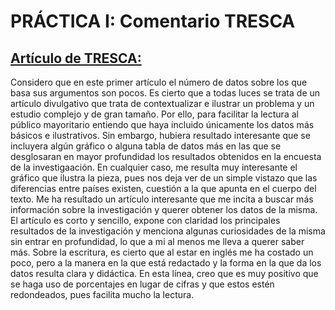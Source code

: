 # PRÁCTICA I: Comentario TRESCA
## **[Artículo de TRESCA:](https://trescaproject.eu/2021/10/07/are-social-media-harmful-yes-say-most-europeans-but-its-complicated/)**
Considero que en este primer artículo el número de datos sobre los que basa sus argumentos son pocos. Es cierto que a todas luces se trata de un artículo divulgativo que trata de contextualizar e ilustrar un problema y un estudio complejo y de gran tamaño. Por ello, para facilitar la lectura al público mayoritario entiendo que haya incluido únicamente los datos más básicos e ilustrativos. Sin embargo, hubiera resultado interesante que se incluyera algún gráfico o alguna tabla de datos más en las que se desglosaran en mayor profundidad los resultados obtenidos en la encuesta de la investigaación. En cualquier caso, me resulta muy interesante el gráfico que ilustra la pieza, pues nos deja ver de un simple vistazo que las diferencias entre países existen, cuestión a la que apunta en el cuerpo del texto. Me ha resultado un artículo interesante que me incita a buscar más información sobre la investigación y querer obtener los datos de la misma. El artículo es corto y sencillo, expone con claridad los principales resultados de la investigación y menciona algunas curiosidades de la misma sin entrar en profundidad, lo que a mi al menos me lleva a querer saber más. Sobre la escritura, es cierto que al estar en inglés me ha costado un poco, pero a la manera en la que está redactado y la forma en la que da los datos resulta clara y didáctica. En esta línea, creo que es muy positivo que se haga uso de porcentajes en lugar de cifras y que estos estén redondeados, pues facilita mucho la lectura.
